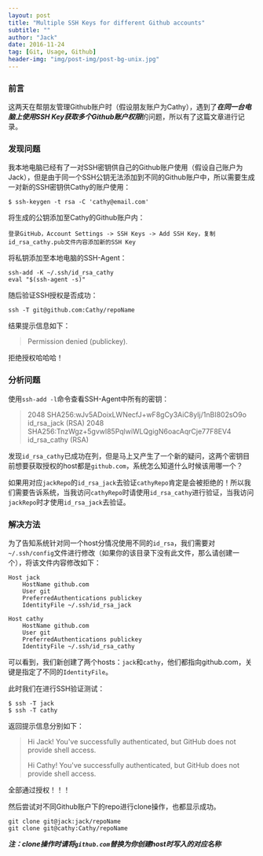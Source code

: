 ```yaml
---
layout: post
title: "Multiple SSH Keys for different Github accounts"
subtitle: ""
author: "Jack"
date: 2016-11-24
tag: [Git, Usage, Github]
header-img: "img/post-img/post-bg-unix.jpg"
---
```




### 前言

这两天在帮朋友管理Github账户时（假设朋友账户为Cathy），遇到了***在同一台电脑上使用SSH Key获取多个Github账户权限***的问题，所以有了这篇文章进行记录。

### 发现问题

我本地电脑已经有了一对SSH密钥供自己的Github账户使用（假设自己账户为Jack），但是由于同一个SSH公钥无法添加到不同的Github账户中，所以需要生成一对新的SSH密钥供Cathy的账户使用：

```
$ ssh-keygen -t rsa -C 'cathy@email.com'
```

将生成的公钥添加至Cathy的Github账户内：

```
登录GitHub，Account Settings -> SSH Keys -> Add SSH Key，复制id_rsa_cathy.pub文件内容添加新的SSH Key
```

将私钥添加至本地电脑的SSH-Agent：

```
ssh-add -K ~/.ssh/id_rsa_cathy
eval "$(ssh-agent -s)"
```

随后验证SSH授权是否成功：

```
ssh -T git@github.com:Cathy/repoName
```

结果提示信息如下：

> Permission denied (publickey).

拒绝授权哈哈哈！

### 分析问题

使用`ssh-add -l`命令查看SSH-Agent中所有的密钥：

> 2048 SHA256:wJv5ADoixLWNecfJ+wF8gCy3AiC8yIj/1nBI802sO9o id_rsa_jack (RSA)
> 2048 SHA256:TnzWgz+5gvwl85PqlwiWLQgigN6oacAqrCje77F8EV4 id_rsa_cathy (RSA)

发现`id_rsa_cathy`已成功在列，但是马上又产生了一个新的疑问，这两个密钥目前想要获取授权的host都是`github.com`，系统怎么知道什么时候该用哪一个？

如果用对应`jackRepo`的`id_rsa_jack`去验证`cathyRepo`肯定是会被拒绝的！所以我们需要告诉系统，当我访问`cathyRepo`时请使用`id_rsa_cathy`进行验证，当我访问`jackRepo`时才使用`id_rsa_jack`去验证。

### 解决方法

为了告知系统针对同一个host分情况使用不同的`id_rsa`，我们需要对`~/.ssh/config`文件进行修改（如果你的该目录下没有此文件，那么请创建一个），将该文件内容修改如下：

```
Host jack
    HostName github.com
    User git
    PreferredAuthentications publickey
    IdentityFile ~/.ssh/id_rsa_jack

Host cathy
    HostName github.com
    User git
    PreferredAuthentications publickey
    IdentityFile ~/.ssh/id_rsa_cathy
```

可以看到，我们新创建了两个hosts：`jack`和`cathy`，他们都指向github.com，关键是指定了不同的`IdentityFile`。

此时我们在进行SSH验证测试：

```
$ ssh -T jack
$ ssh -T cathy
```

返回提示信息分别如下：

> Hi Jack! You've successfully authenticated, but GitHub does not provide shell access.
>
> Hi Cathy! You've successfully authenticated, but GitHub does not provide shell access.

全部通过授权！！！

然后尝试对不同Github账户下的repo进行clone操作，也都显示成功。

```
git clone git@jack:jack/repoName
git clone git@cathy:Cathy/repoName
```

***注：clone操作时请将`github.com`替换为你创建host时写入的对应名称***



